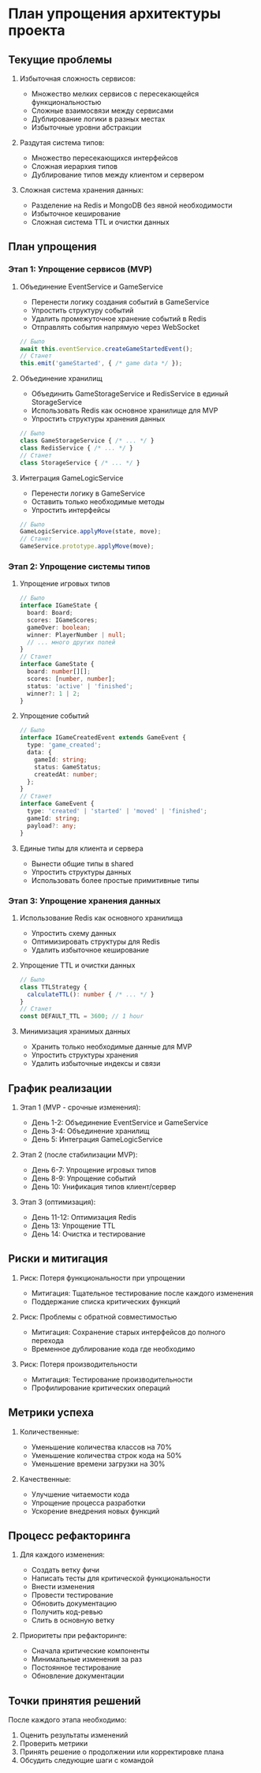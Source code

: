 # План упрощения архитектуры проекта

## Текущие проблемы

1. Избыточная сложность сервисов:
   - Множество мелких сервисов с пересекающейся функциональностью
   - Сложные взаимосвязи между сервисами
   - Дублирование логики в разных местах
   - Избыточные уровни абстракции

2. Раздутая система типов:
   - Множество пересекающихся интерфейсов
   - Сложная иерархия типов
   - Дублирование типов между клиентом и сервером

3. Сложная система хранения данных:
   - Разделение на Redis и MongoDB без явной необходимости
   - Избыточное кеширование
   - Сложная система TTL и очистки данных

## План упрощения

### Этап 1: Упрощение сервисов (MVP)

1. Объединение EventService и GameService
   - Перенести логику создания событий в GameService
   - Упростить структуру событий
   - Удалить промежуточное хранение событий в Redis
   - Отправлять события напрямую через WebSocket
   ```typescript
   // Было
   await this.eventService.createGameStartedEvent();
   // Станет
   this.emit('gameStarted', { /* game data */ });
   ```

2. Объединение хранилищ
   - Объединить GameStorageService и RedisService в единый StorageService
   - Использовать Redis как основное хранилище для MVP
   - Упростить структуры хранения данных
   ```typescript
   // Было
   class GameStorageService { /* ... */ }
   class RedisService { /* ... */ }
   // Станет
   class StorageService { /* ... */ }
   ```

3. Интеграция GameLogicService
   - Перенести логику в GameService
   - Оставить только необходимые методы
   - Упростить интерфейсы
   ```typescript
   // Было
   GameLogicService.applyMove(state, move);
   // Станет
   GameService.prototype.applyMove(move);
   ```

### Этап 2: Упрощение системы типов

1. Упрощение игровых типов
   ```typescript
   // Было
   interface IGameState {
     board: Board;
     scores: IGameScores;
     gameOver: boolean;
     winner: PlayerNumber | null;
     // ... много других полей
   }
   // Станет
   interface GameState {
     board: number[][];
     scores: [number, number];
     status: 'active' | 'finished';
     winner?: 1 | 2;
   }
   ```

2. Упрощение событий
   ```typescript
   // Было
   interface IGameCreatedEvent extends GameEvent {
     type: 'game_created';
     data: {
       gameId: string;
       status: GameStatus;
       createdAt: number;
     };
   }
   // Станет
   interface GameEvent {
     type: 'created' | 'started' | 'moved' | 'finished';
     gameId: string;
     payload?: any;
   }
   ```

3. Единые типы для клиента и сервера
   - Вынести общие типы в shared
   - Упростить структуры данных
   - Использовать более простые примитивные типы

### Этап 3: Упрощение хранения данных

1. Использование Redis как основного хранилища
   - Упростить схему данных
   - Оптимизировать структуры для Redis
   - Удалить избыточное кеширование

2. Упрощение TTL и очистки данных
   ```typescript
   // Было
   class TTLStrategy {
     calculateTTL(): number { /* ... */ }
   }
   // Станет
   const DEFAULT_TTL = 3600; // 1 hour
   ```

3. Минимизация хранимых данных
   - Хранить только необходимые данные для MVP
   - Упростить структуры хранения
   - Удалить избыточные индексы и связи

## График реализации

1. Этап 1 (MVP - срочные изменения):
   - День 1-2: Объединение EventService и GameService
   - День 3-4: Объединение хранилищ
   - День 5: Интеграция GameLogicService

2. Этап 2 (после стабилизации MVP):
   - День 6-7: Упрощение игровых типов
   - День 8-9: Упрощение событий
   - День 10: Унификация типов клиент/сервер

3. Этап 3 (оптимизация):
   - День 11-12: Оптимизация Redis
   - День 13: Упрощение TTL
   - День 14: Очистка и тестирование

## Риски и митигация

1. Риск: Потеря функциональности при упрощении
   - Митигация: Тщательное тестирование после каждого изменения
   - Поддержание списка критических функций

2. Риск: Проблемы с обратной совместимостью
   - Митигация: Сохранение старых интерфейсов до полного перехода
   - Временное дублирование кода где необходимо

3. Риск: Потеря производительности
   - Митигация: Тестирование производительности
   - Профилирование критических операций

## Метрики успеха

1. Количественные:
   - Уменьшение количества классов на 70%
   - Уменьшение количества строк кода на 50%
   - Уменьшение времени загрузки на 30%

2. Качественные:
   - Улучшение читаемости кода
   - Упрощение процесса разработки
   - Ускорение внедрения новых функций

## Процесс рефакторинга

1. Для каждого изменения:
   - Создать ветку фичи
   - Написать тесты для критической функциональности
   - Внести изменения
   - Провести тестирование
   - Обновить документацию
   - Получить код-ревью
   - Слить в основную ветку

2. Приоритеты при рефакторинге:
   - Сначала критические компоненты
   - Минимальные изменения за раз
   - Постоянное тестирование
   - Обновление документации

## Точки принятия решений

После каждого этапа необходимо:
1. Оценить результаты изменений
2. Проверить метрики
3. Принять решение о продолжении или корректировке плана
4. Обсудить следующие шаги с командой